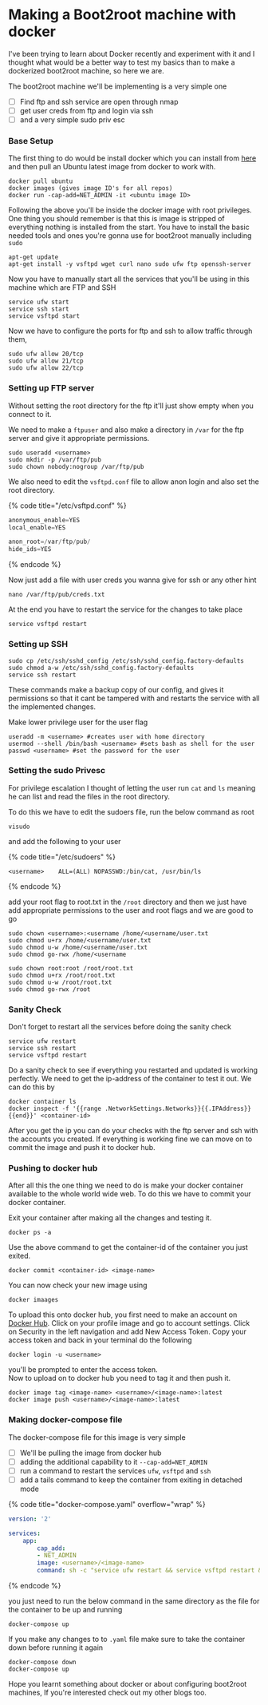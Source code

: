# Making a Boot2root machine with docker

I've been trying to learn about Docker recently and experiment with it and I thought what would be a better way to test my basics than to make a dockerized boot2root machine, so here we are.

The boot2root machine we'll be implementing is a very simple one

* [ ] Find ftp and ssh service are open through nmap
* [ ] get user creds from ftp and login via ssh
* [ ] and a very simple sudo priv esc

### Base Setup

The first thing to do would be install docker which you can install from [here](https://www.docker.com/) and then pull an Ubuntu latest image from docker to work with.

```shell
docker pull ubuntu
docker images (gives image ID's for all repos)
docker run -cap-add=NET_ADMIN -it <ubuntu image ID> 
```

Following the above you'll be inside the docker image with root privileges. One thing you should remember is that this is image is stripped of everything nothing is installed from the start. You have to install the basic needed tools and ones you're gonna use for boot2root manually including `sudo`&#x20;

```shell
apt-get update  
apt-get install -y vsftpd wget curl nano sudo ufw ftp openssh-server
```

Now you have to manually start all the services that you'll be using in this machine which are FTP and SSH

```shell
service ufw start
service ssh start
service vsftpd start
```

Now we have to configure the ports for ftp and ssh to allow traffic through them,

```shell
sudo ufw allow 20/tcp 
sudo ufw allow 21/tcp  
sudo ufw allow 22/tcp  
```

### Setting up FTP server

Without setting the root directory for the ftp it'll just show empty when you connect to it.

We need to make a `ftpuser` and also make a directory in `/var` for the ftp server and give it appropriate permissions.

```shell
sudo useradd <username>
sudo mkdir -p /var/ftp/pub
sudo chown nobody:nogroup /var/ftp/pub
```

We also need to edit the `vsftpd.conf` file to allow anon login and also set the root directory.&#x20;

{% code title="/etc/vsftpd.conf" %}
```c
anonymous_enable=YES
local_enable=YES

anon_root=/var/ftp/pub/
hide_ids=YES
```
{% endcode %}

Now just add a file with user creds you wanna give for ssh or any other hint

```shell
nano /var/ftp/pub/creds.txt
```

At the end you have to restart the service for the changes to take place

```shell
service vsftpd restart
```

### Setting up SSH

```shell
sudo cp /etc/ssh/sshd_config /etc/ssh/sshd_config.factory-defaults
sudo chmod a-w /etc/ssh/sshd_config.factory-defaults
service ssh restart
```

These commands make a backup copy of our config, and gives it permissions so that it cant be tampered with and restarts the service with all the implemented changes.

Make lower privilege user for the user flag

```shell
useradd -m <username> #creates user with home directory
usermod --shell /bin/bash <username> #sets bash as shell for the user
passwd <username> #set the password for the user
```

### Setting the sudo Privesc

For privilege escalation I thought of letting the user run `cat` and `ls` meaning he can list and read the files in the root directory.

To do this we have to edit the sudoers file, run the below command as root

```shell
visudo
```

and add the following to your user

{% code title="/etc/sudoers" %}
```
<username>    ALL=(ALL) NOPASSWD:/bin/cat, /usr/bin/ls
```
{% endcode %}

add your root flag to root.txt in the `/root` directory and then we just have add appropriate permissions to the user and root flags and we are good to go

```shell
sudo chown <username>:<username /home/<username/user.txt
sudo chmod u+rx /home/<username/user.txt
sudo chmod u-w /home/<username/user.txt
sudo chmod go-rwx /home/<username

sudo chown root:root /root/root.txt
sudo chmod u+rx /root/root.txt
sudo chmod u-w /root/root.txt
sudo chmod go-rwx /root
```

### Sanity Check

Don't forget to restart all the services before doing the sanity check

```shell
service ufw restart
service ssh restart
service vsftpd restart
```

Do a sanity check to see if everything you restarted and updated is working perfectly. We need to get the ip-address of the container to test it out. We can do this by

```shell
docker container ls
docker inspect -f '{{range .NetworkSettings.Networks}}{{.IPAddress}}{{end}}' <container-id>
```

After you get the ip you can do your checks with the ftp server and ssh with the accounts you created. If everything is working fine we can move on to commit the image and push it to docker hub.

### Pushing to docker hub&#x20;

After all this the one thing we need to do is make your docker container available to the whole world wide web. To do this we have to commit your docker container.

Exit your container after making all the changes and testing it.&#x20;

```shell
docker ps -a
```

Use the above command to get the container-id of the container you just exited.

```shell
docker commit <container-id> <image-name>
```

You can now check your new image using&#x20;

```shell
docker imaages
```

To upload this onto docker hub, you first need to make an account on [Docker Hub](https://hub.docker.com/). Click on your profile image and go to account settings. Click on Security in the left navigation and add New Access Token. Copy your access token and back in your terminal do the following

```shell
docker login -u <username>
```

you'll be prompted to enter the access token.\
Now to upload on to docker hub you need to tag it and then push it.

```shell
docker image tag <image-name> <username>/<image-name>:latest
docker image push <username>/<image-name>:latest
```

### Making docker-compose file

The docker-compose file for this image is very simple

* [ ] We'll be pulling the image from docker hub
* [ ] adding the additional capability to it `--cap-add=NET_ADMIN`&#x20;
* [ ] run a command to restart the services `ufw`, `vsftpd` and `ssh`&#x20;
* [ ] add a tails command to keep the container from exiting in detached mode

{% code title="docker-compose.yaml" overflow="wrap" %}
```yaml
version: '2'

services:
    app:
        cap_add:
        - NET_ADMIN
        image: <username>/<image-name>
        command: sh -c "service ufw restart && service vsftpd restart && service ssh restart && tail -f /dev/null"
```
{% endcode %}

you just need to run the below command in the same directory as the file for the container to be up and running

```shell
docker-compose up
```

If you make any changes to to `.yaml` file make sure to take the container down before running it again

```shell
docker-compose down
docker-compose up
```

Hope you learnt  something about docker or about configuring boot2root machines, If you're interested check out my other blogs too.
